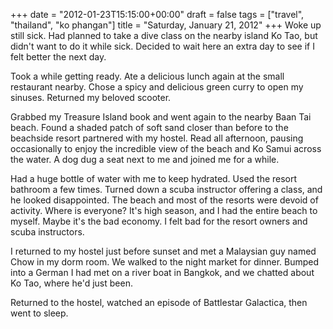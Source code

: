 +++
date = "2012-01-23T15:15:00+00:00"
draft = false
tags = ["travel", "thailand", "ko phangan"]
title = "Saturday, January 21, 2012"
+++
Woke up still sick. Had planned to take a dive class on the nearby island Ko Tao, but didn't want to do it while sick. Decided to wait here an extra day to see if I felt better the next day.

Took a while getting ready. Ate a delicious lunch again at the small restaurant nearby. Chose a spicy and delicious green curry to open my sinuses. Returned my beloved scooter.

Grabbed my Treasure Island book and went again to the nearby Baan Tai beach. Found a shaded patch of soft sand closer than before to the beachside resort partnered with my hostel. Read all afternoon, pausing occasionally to enjoy the incredible view of the beach and Ko Samui across the water. A dog dug a seat next to me and joined me for a while.

Had a huge bottle of water with me to keep hydrated. Used the resort bathroom a few times. Turned down a scuba instructor offering a class, and he looked disappointed. The beach and most of the resorts were devoid of activity. Where is everyone? It's high season, and I had the entire beach to myself. Maybe it's the bad economy. I felt bad for the resort owners and scuba instructors.

I returned to my hostel just before sunset and met a Malaysian guy named Chow in my dorm room. We walked to the night market for dinner. Bumped into a German I had met on a river boat in Bangkok, and we chatted about Ko Tao, where he'd just been.

Returned to the hostel, watched an episode of Battlestar Galactica, then went to sleep.
